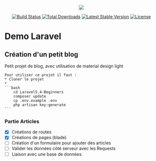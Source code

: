 <p align="center"><img src="https://laravel.com/assets/img/components/logo-laravel.svg"></p>

<p align="center">
<a href="https://travis-ci.org/laravel/framework"><img src="https://travis-ci.org/laravel/framework.svg" alt="Build Status"></a>
<a href="https://packagist.org/packages/laravel/framework"><img src="https://poser.pugx.org/laravel/framework/d/total.svg" alt="Total Downloads"></a>
<a href="https://packagist.org/packages/laravel/framework"><img src="https://poser.pugx.org/laravel/framework/v/stable.svg" alt="Latest Stable Version"></a>
<a href="https://packagist.org/packages/laravel/framework"><img src="https://poser.pugx.org/laravel/framework/license.svg" alt="License"></a>
</p>
<h1> Demo Laravel </h1>
<h2>Création d'un petit blog </h2>
<p>Petit projet de blog, avec utilisation de material design light</p>
<p>
	
	Pour utiliser ce projet il faut : 
	* Cloner le projet
	* 
	```bash 
		cd Laravel5.4-Beginners
		composer update
		cp .env.example .env
		php artisan key:generate
	```
</p>
<h3>Partie Articles</h3>

- [x] Créations de routes
- [x] Créations de pages (blade)
- [ ] Création d'un formulaire pour ajouter des articles
- [ ] Valider les données côté serveur avec les Requests
- [ ] Liaison avec une base de données
